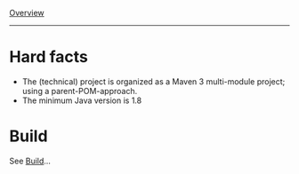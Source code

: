[Overview](TableOfContent.md)

---
# Hard facts
* The (technical) project is organized as a Maven 3 multi-module project; using a parent-POM-approach.
* The minimum Java version is 1.8

# Build
See [Build](Build.md)...
